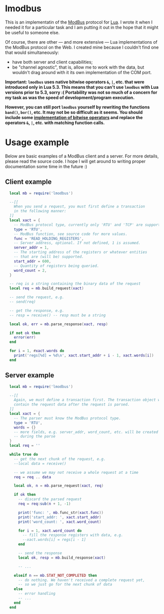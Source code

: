 # lmodbus
This is an implementatin of the [ModBus](https://en.wikipedia.org/wiki/Modbus) protocol for [Lua](https://en.wikipedia.org/wiki/Lua_(programming_language)). I wrote it when I needed it for a particular task and I am putting it out in the hope that it might be useful to someone else.

Of course, there are other — and more extensive — Lua implementations of the ModBus protocol on the Web. I created mine because I couldn't find one that would simultaneously:
- have both server and client capabilities;
- be "channel agnostic", that is, allow me to work with the data, but wouldn't drag around with it its own implementation of the COM port.

**Important: `lmodbus` uses native bitwise operators `&`, `|`, etc. that were introduced only in Lua 5.3. This means that you can't use `lmodbus` with Lua versions prior to 5.3, sorry :( Portability was not so much of a concern for my task as was the speed of development/program execution.**

**However, you can still port `lmodbus` yourself by rewriting the functions `band()`, `bor()`, etc. It may not be so difficult as it seems. You should include some [implementation of bitwise operators](http://lua-users.org/wiki/BitwiseOperators) and replace the operators `&`, `|`, etc. with matching function calls.**

# Usage example

Below are basic examples of a ModBus client and a server. For more details, please read the source code. I hope I will get around to writing proper documentation some time in the future :)

## Client example

```lua
  local mb = require('lmodbus')

  --[[
    When you send a request, you must first define a transaction
    in the following manner:
  ]]
  local xact = {
    -- ModBus protocol type, currently only 'RTU' and 'TCP' are supported.
    type = 'RTU',
    -- ModBus function, see source code for more values.
    func = 'READ_HOLDING_REGISTERS',
    -- Server address, optional. If not defined, 1 is assumed.
    server_addr = 1,
    -- The starting address of the registers or whatever entities
    -- that are (will be) supported.
    start_addr = 600,
    -- Quantity of registers being queried.
    word_count = 2,
  }

  -- req is a string containing the binary data of the request
  local req = mb.build_request(xact)

  -- send the request, e.g.
  -- send(req)

  -- get the response, e.g.
  -- resp = receive() -- resp must be a string

  local ok, err = mb.parse_response(xact, resp)

  if not ok then
    error(err)
  end

  for i = 1, #xact.words do
    print('regs[%d] = %d\n', xact.start_addr + i - 1, xact.words[i])
  end
```

## Server example

```lua
  local mb = require('lmodbus')

  --[[
    Again, we must define a transaction first. The transaction object will
    contain the request data after the request is parsed.
  ]]
  local xact = {
    -- The parser must know the ModBus protocol type.
    type = 'RTU',
    words = {}
    -- more fields, e.g. server_addr, word_count, etc. will be created
    -- during the parse
  }
  local req = ''

  while true do
    -- get the next chunk of the request, e.g.
    --local data = receive()

    -- we assume we may not receive a whole request at a time
    req = req .. data

    local ok, n = mb.parse_request(xact, req)

    if ok then
      -- discard the parsed request
      req = req:sub(n + 1, -1)

      print('func: ', mb.func_str(xact.func))
      print('start_addr: ', xact.start_addr)
      print('word_count: ', xact.word_count)

      for i = 1, xact.word_count do
        -- fill the response registers with data, e.g.
        --xact.words[i] = regs[i - 1]
      end

      -- send the response
      local ok, resp = mb.build_response(xact)

      -- ...

    elseif n == mb.STAT_NOT_COMPLETED then
      -- do nothing. We haven't received a complete request yet,
      -- so we just go for the next chunk of data
    else
      -- error handling
      -- ...
    end
  end
```
